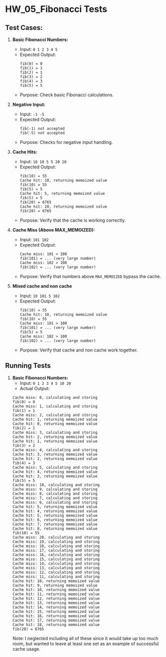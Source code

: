 # HW_05_Fibonacci Tests

## Test Cases:
1.  **Basic Fibonacci Numbers:**
    * Input: `0 1 2 3 4 5`
    * Expected Output:
        ```
        fib(0) = 0
        fib(1) = 1
        fib(2) = 1
        fib(3) = 2
        fib(4) = 3
        fib(5) = 5
        ```
    * Purpose: Check basic Fibonacci calculations.

2.  **Negative Input:**
    * Input: `-1 -5`
    * Expected Output:
        ```
        fib(-1) not accepted
        fib(-5) not accepted
        ```
    * Purpose: Checks for negative input handling.

3.  **Cache Hits:**
    * Input: `10 10 5 5 20 20`
    * Expected Output:
        ```
        fib(10) = 55
        Cache hit: 10, returning memoized value
        fib(10) = 55
        fib(5) = 5
        Cache hit: 5, returning memoized value
        fib(5) = 5
        fib(20) = 6765
        Cache hit: 20, returning memoized value
        fib(20) = 6765
        ```
    * Purpose: Verify that the cache is working correctly.

4.  **Cache Miss (Above MAX_MEMOIZED):**
    * Input: `101 102`
    * Expected Output:
        ```
        Cache miss: 101 > 100
        fib(101) = ... (very large number)
        Cache miss: 102 > 100
        fib(102) = ... (very large number)
        ```
    * Purpose: Verify that numbers above `MAX_MEMOIZED` bypass the cache.

5. **Mixed cache and non cache**
    * Input: `10 101 5 102`
    * Expected Output:
        ```
        fib(10) = 55
        Cache hit: 10, returning memoized value
        fib(10) = 55
        Cache miss: 101 > 100
        fib(101) = ... (very large number)
        fib(5) = 5
        Cache miss: 102 > 100
        fib(102) = ... (very large number)
        ```
    * Purpose: Verify that cache and non cache work together.

## Running Tests
1.  **Basic Fibonacci Numbers:**
    * Input: `0 1 2 3 4 5 10 20`
    * Actual Output:
    ```
    Cache miss: 0, calculating and storing
    fib(0) = 0
    Cache miss: 1, calculating and storing
    fib(1) = 1
    Cache miss: 2, calculating and storing
    Cache hit: 1, returning memoized value
    Cache hit: 0, returning memoized value
    fib(2) = 1
    Cache miss: 3, calculating and storing
    Cache hit: 2, returning memoized value
    Cache hit: 1, returning memoized value
    fib(3) = 2
    Cache miss: 4, calculating and storing
    Cache hit: 3, returning memoized value
    Cache hit: 2, returning memoized value
    fib(4) = 3
    Cache miss: 5, calculating and storing
    Cache hit: 4, returning memoized value
    Cache hit: 3, returning memoized value
    fib(5) = 5
    Cache miss: 10, calculating and storing
    Cache miss: 9, calculating and storing
    Cache miss: 8, calculating and storing
    Cache miss: 7, calculating and storing
    Cache miss: 6, calculating and storing
    Cache hit: 5, returning memoized value
    Cache hit: 4, returning memoized value
    Cache hit: 5, returning memoized value
    Cache hit: 6, returning memoized value
    Cache hit: 7, returning memoized value
    Cache hit: 8, returning memoized value
    fib(10) = 55
    Cache miss: 20, calculating and storing
    Cache miss: 19, calculating and storing
    Cache miss: 18, calculating and storing
    Cache miss: 17, calculating and storing
    Cache miss: 16, calculating and storing
    Cache miss: 15, calculating and storing
    Cache miss: 14, calculating and storing
    Cache miss: 13, calculating and storing
    Cache miss: 12, calculating and storing
    Cache miss: 11, calculating and storing
    Cache hit: 10, returning memoized value
    Cache hit: 9, returning memoized value
    Cache hit: 10, returning memoized value
    Cache hit: 11, returning memoized value
    Cache hit: 12, returning memoized value
    Cache hit: 13, returning memoized value
    Cache hit: 14, returning memoized value
    Cache hit: 15, returning memoized value
    Cache hit: 16, returning memoized value
    Cache hit: 17, returning memoized value
    Cache hit: 18, returning memoized value
    fib(20) = 6765
    ```
    Note: I neglected including all of these since it would take up too much room, but wanted to leave at least one set as an example of successful cache usage.